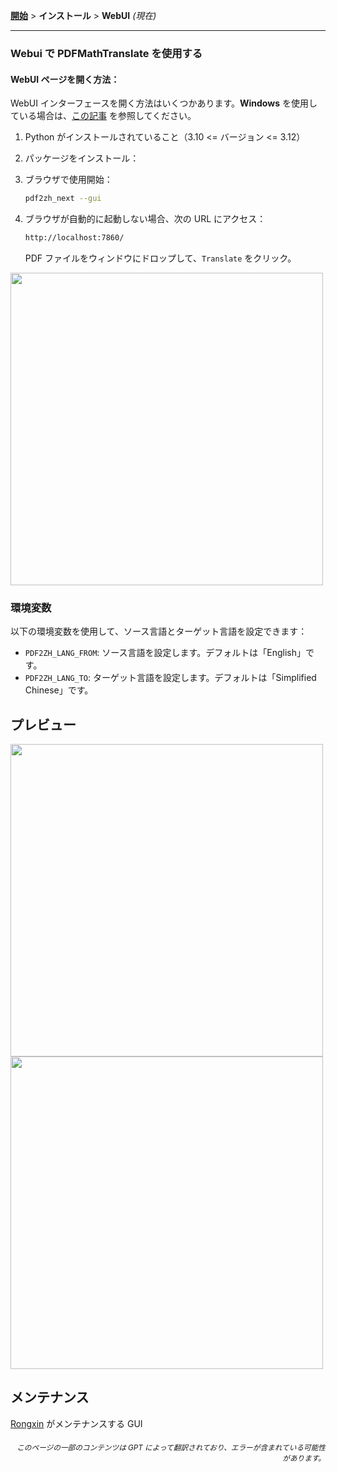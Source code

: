 [**開始**](./getting-started.md) > **インストール** > **WebUI** _(現在)_

---

### Webui で PDFMathTranslate を使用する

#### WebUI ページを開く方法：

WebUI インターフェースを開く方法はいくつかあります。**Windows** を使用している場合は、[この記事](./INSTALLATION_winexe.md) を参照してください。

1. Python がインストールされていること（3.10 <= バージョン <= 3.12）

2. パッケージをインストール：

3. ブラウザで使用開始：

    ```bash
    pdf2zh_next --gui
    ```

4. ブラウザが自動的に起動しない場合、次の URL にアクセス：

    ```bash
    http://localhost:7860/
    ```

    PDF ファイルをウィンドウにドロップして、`Translate` をクリック。

<!-- <img src="./images/gui.gif" width="500"/> -->
<img src='./../images/gui.gif' width="500"/>

### 環境変数

以下の環境変数を使用して、ソース言語とターゲット言語を設定できます：

- `PDF2ZH_LANG_FROM`: ソース言語を設定します。デフォルトは「English」です。
- `PDF2ZH_LANG_TO`: ターゲット言語を設定します。デフォルトは「Simplified Chinese」です。

## プレビュー

<img src="./../images/before.png" width="500"/>
<img src="./../images/after.png" width="500"/>

## メンテナンス

[Rongxin](https://github.com/reycn) がメンテナンスする GUI

<div align="right"> 
<h6><small>このページの一部のコンテンツは GPT によって翻訳されており、エラーが含まれている可能性があります。</small></h6>